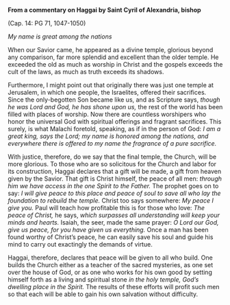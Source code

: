 

**From a commentary on Haggai by Saint Cyril of Alexandria, bishop**

(Cap. 14: PG 71, 1047-1050)

_My name is great among the nations_

When our Savior came, he appeared as a divine temple, glorious beyond any comparison, far more splendid and excellent than the older temple. He exceeded the old as much as worship in Christ and the gospels exceeds the cult of the laws, as much as truth exceeds its shadows.

Furthermore, I might point out that originally there was just one temple at Jerusalem, in which one people, the Israelites, offered their sacrifices. Since the only-begotten Son became like us, and as Scripture says, _though he was Lord and God, he has shone upon us,_ the rest of the world has been filled with places of worship. Now there are countless worshipers who honor the universal God with spiritual offerings and fragrant sacrifices. This surely, is what Malachi foretold, speaking, as if in the person of God: _I am a great king, says the Lord; my name is honored among the nations, and everywhere there is offered to my name the fragrance of a pure sacrifice._

With justice, therefore, do we say that the final temple, the Church, will be more glorious. To those who are so solicitous for the Church and labor for its construction, Haggai declares that a gift will be made, a gift from heaven given by the Savior. That gift is Christ himself, the peace of all men: _through him we have access in the one Spirit to the Father._ The prophet goes on to say: _I will give peace to this place and peace of soul to save all who lay the foundation to rebuild the temple._ Christ too says somewhere: _My peace I give you._ Paul will teach how profitable this is for those who love: _The peace of Christ,_ he says, _which surpasses all understanding will keep your minds and hearts._ Isaiah, the seer, made the same prayer: _O Lord our God, give us peace, for you have given us everything._ Once a man has been found worthy of Christ’s peace, he can easily save his soul and guide his mind to carry out exactingly the demands of virtue.

Haggai, therefore, declares that peace will be given to all who build. One builds the Church either as a teacher of the sacred mysteries, as one set over the house of God, or as one who works for his own good by setting himself forth as a living and spiritual stone _in the holy temple, God’s dwelling place in the Spirit._ The results of these efforts will profit such men so that each will be able to gain his own salvation without difficulty.

